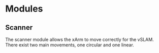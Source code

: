 # Modules

## Scanner
The scanner module allows the xArm to move correctly for the vSLAM. There exist two main movements, one circular and one linear. 
